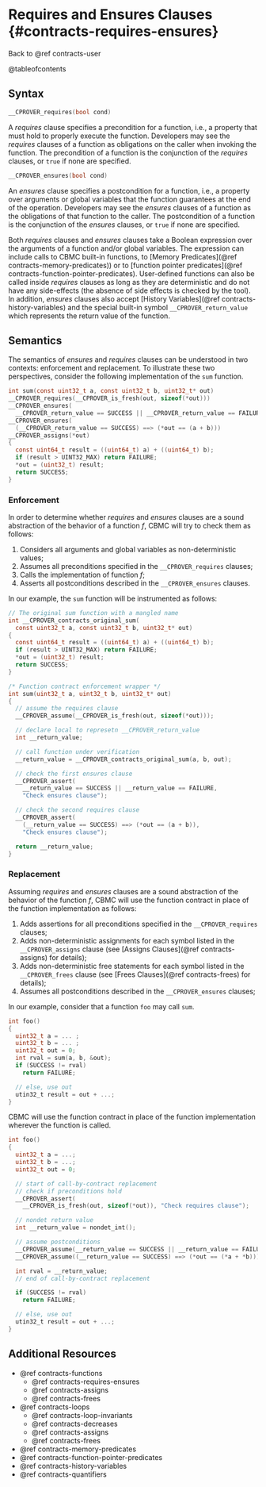 # Requires and Ensures Clauses {#contracts-requires-ensures}

Back to @ref contracts-user

@tableofcontents

## Syntax

```c
__CPROVER_requires(bool cond)
```

A _requires_ clause specifies a precondition for a function, i.e., a property
that must hold to properly execute the function. Developers may see the
_requires_ clauses of a function as obligations on the caller when invoking the
function. The precondition of a function is the conjunction of the _requires_
clauses, or `true` if none are specified.

```c
__CPROVER_ensures(bool cond)
```

An _ensures_ clause specifies a postcondition for a function, i.e., a property
over arguments or global variables that the function guarantees at the end of
the operation. Developers may see the _ensures_ clauses of a function as the
obligations of that function to the caller. The postcondition of a function is
the conjunction of the _ensures_ clauses, or `true` if none are specified.

Both _requires_ clauses and _ensures_ clauses take a Boolean expression over the
arguments of a function and/or global variables. The expression can include
calls to CBMC built-in functions, to
[Memory Predicates](@ref contracts-memory-predicates)) or to
[function pointer predicates](@ref contracts-function-pointer-predicates).
User-defined functions can also be called inside _requires_ clauses as long as
they are deterministic and do not have any side-effects
(the absence of side effects is checked by the tool). In addition, _ensures_
clauses also accept [History Variables](@ref contracts-history-variables)
and the special built-in symbol `__CPROVER_return_value` which represents the
return value of the function.

## Semantics

The semantics of _ensures_ and _requires_ clauses can be understood in two
contexts: enforcement and replacement.  To illustrate these two perspectives,
consider the following implementation of the `sum` function.

```c
int sum(const uint32_t a, const uint32_t b, uint32_t* out)
__CPROVER_requires(__CPROVER_is_fresh(out, sizeof(*out)))
__CPROVER_ensures(
  __CPROVER_return_value == SUCCESS || __CPROVER_return_value == FAILURE)
__CPROVER_ensures(
  (__CPROVER_return_value == SUCCESS) ==> (*out == (a + b)))
__CPROVER_assigns(*out)
{
  const uint64_t result = ((uint64_t) a) + ((uint64_t) b);
  if (result > UINT32_MAX) return FAILURE;
  *out = (uint32_t) result;
  return SUCCESS;
}
```

### Enforcement

In order to determine whether _requires_ and _ensures_ clauses are a sound
abstraction of the behavior of a function *f*, CBMC will try to check them
as follows:

1. Considers all arguments and global variables as non-deterministic values;
2. Assumes all preconditions specified in the `__CPROVER_requires` clauses;
4. Calls the implementation of function *f*;
5. Asserts all postconditions described in the `__CPROVER_ensures` clauses.

In our example, the `sum` function will be instrumented as follows:

```c
// The original sum function with a mangled name
int __CPROVER_contracts_original_sum(
  const uint32_t a, const uint32_t b, uint32_t* out)
{
  const uint64_t result = ((uint64_t) a) + ((uint64_t) b);
  if (result > UINT32_MAX) return FAILURE;
  *out = (uint32_t) result;
  return SUCCESS;
}

/* Function contract enforcement wrapper */
int sum(uint32_t a, uint32_t b, uint32_t* out)
{
  // assume the requires clause
  __CPROVER_assume(__CPROVER_is_fresh(out, sizeof(*out)));

  // declare local to represetn __CPROVER_return_value
  int __return_value;

  // call function under verification
  __return_value = __CPROVER_contracts_original_sum(a, b, out);

  // check the first ensures clause
  __CPROVER_assert(
    __return_value == SUCCESS || __return_value == FAILURE,
    "Check ensures clause");

  // check the second requires clause
  __CPROVER_assert(
    (__return_value == SUCCESS) ==> (*out == (a + b)),
    "Check ensures clause");

  return __return_value;
}
```

### Replacement

Assuming _requires_ and _ensures_ clauses are a sound abstraction of the
behavior of the function *f*, CBMC will use the function contract in place of
the function implementation as follows:

1. Adds assertions for all preconditions specified in the `__CPROVER_requires`
  clauses;
2. Adds non-deterministic assignments for each symbol listed in the
   `__CPROVER_assigns` clause (see [Assigns Clauses](@ref contracts-assigns)
  for details);
2. Adds non-deterministic free statements for each symbol listed in the
   `__CPROVER_frees` clause (see [Frees Clauses](@ref contracts-frees)
  for details);
3. Assumes all postconditions described in the `__CPROVER_ensures` clauses;

In our example, consider that a function `foo` may call `sum`.

```c
int foo()
{
  uint32_t a = ... ;
  uint32_t b = ... ;
  uint32_t out = 0;
  int rval = sum(a, b, &out);
  if (SUCCESS != rval)
    return FAILURE;

  // else, use out
  utin32_t result = out + ...;
}
```

CBMC will use the function contract in place of the function implementation
wherever the function is called.

```c
int foo()
{
  uint32_t a = ...;
  uint32_t b = ...;
  uint32_t out = 0;

  // start of call-by-contract replacement
  // check if preconditions hold
  __CPROVER_assert(
    __CPROVER_is_fresh(out, sizeof(*out)), "Check requires clause");

  // nondet return value
  int __return_value = nondet_int();

  // assume postconditions
  __CPROVER_assume(__return_value == SUCCESS || __return_value == FAILURE);
  __CPROVER_assume((__return_value == SUCCESS) ==> (*out == (*a + *b)));

  int rval = __return_value;
  // end of call-by-contract replacement

  if (SUCCESS != rval)
    return FAILURE;

  // else, use out
  utin32_t result = out + ...;
}
```

## Additional Resources

- @ref contracts-functions
  - @ref contracts-requires-ensures
  - @ref contracts-assigns
  - @ref contracts-frees
- @ref contracts-loops
  - @ref contracts-loop-invariants
  - @ref contracts-decreases
  - @ref contracts-assigns
  - @ref contracts-frees
- @ref contracts-memory-predicates
- @ref contracts-function-pointer-predicates
- @ref contracts-history-variables
- @ref contracts-quantifiers
